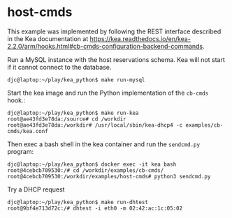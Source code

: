 # host-cmds
This example was implemented by following the REST interface described in the Kea
documentation at https://kea.readthedocs.io/en/kea-2.2.0/arm/hooks.html#cb-cmds-configuration-backend-commands.

Run a MySQL instance with the host reservations schema.  Kea will not start if it cannot connect
to the database.
```
djc@laptop:~/play/kea_python$ make run-mysql
```

Start the kea image and run the Python implementation of the `cb-cmds` hook.:
```
djc@laptop:~/play/kea_python$ make run-kea
root@ae43fd3e78da:/source# cd /workdir
root@ae43fd3e78da:/workdir# /usr/local/sbin/kea-dhcp4 -c examples/cb-cmds/kea.conf
```

Then exec a bash shell in the kea container and run the `sendcmd.py` program:
```
djc@laptop:~/play/kea_python$ docker exec -it kea bash
root@4cebcb709530:/# cd /workdir/examples/cb-cmds/
root@4cebcb709530:/workdir/examples/host-cmds# python3 sendcmd.py
```

Try a DHCP request
```
djc@laptop:~/play/kea_python$ make run-dhtest
root@9bf4e713d72c:/# dhtest -i eth0 -m 02:42:ac:1c:05:02
```
